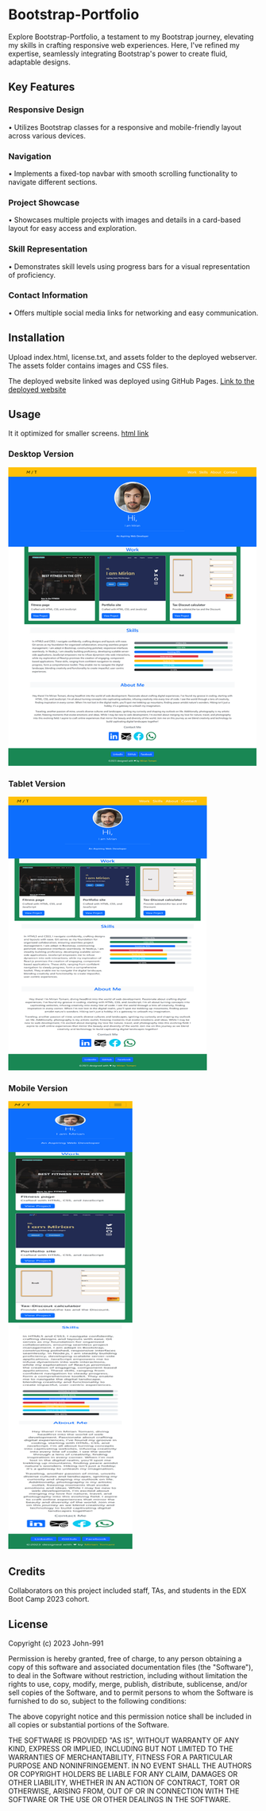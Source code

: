 # Bootstrap-Portfolio
Explore Bootstrap-Portfolio, a testament to my Bootstrap journey, elevating my skills in crafting responsive web experiences. 
Here, I've refined my expertise, seamlessly integrating Bootstrap's power to create fluid, adaptable designs. 

## Key Features

### Responsive Design 
• Utilizes Bootstrap classes for a responsive and mobile-friendly layout across various devices.

### Navigation 
• Implements a fixed-top navbar with smooth scrolling functionality to navigate different sections.

### Project Showcase
• Showcases multiple projects with images and details in a card-based layout for easy access and exploration.

### Skill Representation
• Demonstrates skill levels using progress bars for a visual representation of proficiency.

### Contact Information 
• Offers multiple social media links for networking and easy communication.

## Installation

Upload index.html, license.txt, and assets folder to the deployed webserver. The assets folder contains images and CSS files.

The deployed website linked was deployed using GitHub Pages.
[Link to the deployed website](https://john-991.github.io/CSS-Challenge-Professional-Portfolio/)

## Usage 

It it optimized for smaller screens.
[html link](index.html)

### Desktop Version
<img src="images/Desktop.png" width="500" height="600">

### Tablet Version
<img src="images/Tablet.png" width="400" height="550">

### Mobile Version
<img src="images/Mobile.png" width="250" height="900">


## Credits

Collaborators on this project included staff, TAs, and students in the EDX Boot Camp 2023 cohort. 

## License

Copyright (c) 2023 John-991

Permission is hereby granted, free of charge, to any person obtaining a copy
of this software and associated documentation files (the "Software"), to deal
in the Software without restriction, including without limitation the rights
to use, copy, modify, merge, publish, distribute, sublicense, and/or sell
copies of the Software, and to permit persons to whom the Software is
furnished to do so, subject to the following conditions:

The above copyright notice and this permission notice shall be included in all
copies or substantial portions of the Software.

THE SOFTWARE IS PROVIDED "AS IS", WITHOUT WARRANTY OF ANY KIND, EXPRESS OR
IMPLIED, INCLUDING BUT NOT LIMITED TO THE WARRANTIES OF MERCHANTABILITY,
FITNESS FOR A PARTICULAR PURPOSE AND NONINFRINGEMENT. IN NO EVENT SHALL THE
AUTHORS OR COPYRIGHT HOLDERS BE LIABLE FOR ANY CLAIM, DAMAGES OR OTHER
LIABILITY, WHETHER IN AN ACTION OF CONTRACT, TORT OR OTHERWISE, ARISING FROM,
OUT OF OR IN CONNECTION WITH THE SOFTWARE OR THE USE OR OTHER DEALINGS IN THE
SOFTWARE.
